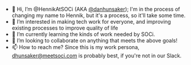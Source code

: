 - 👋 Hi, I’m @HennikAtSOCi (AKA [@danhunsaker](https://github.com/danhunsaker)); I'm in the process of changing my name to Hennik, but it's a process, so it'll take some time.
- 👀 I’m interested in making tech work for everyone, and improving existing processes to improve quality of life
- 🌱 I’m currently learning the kinds of work needed by SOCi.
- 💞️ I’m looking to collaborate on anything that meets the above goals!
- 📫 How to reach me? Since this is my work persona, dhunsaker@meetsoci.com is probably best, if you're not in our Slack.

<!---
hennikatsoci/hennikatsoci is a ✨ special ✨ repository because its `README.md` (this file) appears on your GitHub profile.
You can click the Preview link to take a look at your changes.
--->
